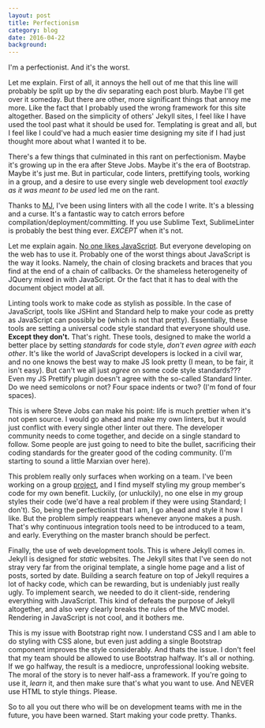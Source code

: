 ```yaml
---
layout: post
title: Perfectionism
category: blog 
date: 2016-04-22
background: 
---
```


I'm a perfectionist. And it's the worst.

Let me explain. First of all, it annoys the hell out of me that this line will probably be split up by the div separating each post blurb. Maybe I'll get over it someday. But there are other, more significant things that annoy me more. Like the fact that I probably used the wrong framework for this site altogether. Based on the simplicity of others' Jekyll sites, I feel like I have used the tool past what it should be used for. Templating is great and all, but I feel like I could've had a much easier time designing my site if I had just thought more about what I wanted it to be.

There's a few things that culminated in this rant on perfectionism. Maybe it's growing up in the era after Steve Jobs. Maybe it's the era of Bootstrap. Maybe it's just me. But in particular, code linters, prettifying tools, working in a group, and a desire to use every single web development tool *exactly as it was meant to be used* led me on the rant.

Thanks to [MJ](https://github.com/maxjacobson), I've been using linters with all the code I write. It's a blessing and a curse. It's a fantastic way to catch errors before compilation/deployment/committing. If you use Sublime Text, SublimeLinter is probably the best thing ever. *EXCEPT* when it's not.

Let me explain again. [No one likes JavaScript](/blog/2016/03/everyone-hates-javascript). But everyone developing on the web has to use it. Probably one of the worst things about JavaScript is the way it looks. Namely, the chain of closing brackets and braces that you find at the end of a chain of callbacks. Or the shameless heterogeneity of JQuery mixed in with JavaScript. Or the fact that it has to deal with the document object model at all.

Linting tools work to make code as stylish as possible. In the case of JavaScript, tools like JSHint and Standard help to make your code as pretty as JavaScript can possibly be (which is not that pretty). Essentially, these tools are setting a universal code style standard that everyone should use. **Except they don't.** That's right. These tools, designed to make the world a better place by setting *standards* for code style, *don't even agree with each other*. It's like the world of JavaScript developers is locked in a civil war, and no one knows the best way to make JS look pretty (I mean, to be fair, it isn't easy). But can't we all just *agree* on some code style standards??? Even my JS Prettify plugin doesn't agree with the so-called Standard linter. Do we need semicolons or not? Four space indents or two? (I'm fond of four spaces).

This is where Steve Jobs can make his point: life is much prettier when it's not open source. I would go ahead and make my own linters, but it would just conflict with every single other linter out there. The developer community needs to come together, and decide on a single standard to follow. Some people are just going to need to bite the bullet, sacrificing their coding standards for the greater good of the coding community. (I'm starting to sound a little Marxian over here).

This problem really only surfaces when working on a team. I've been working on a group [project](/projects/2016/03/tufts-dining-api), and I find myself styling my group member's code for my own benefit. Luckily, (or unluckily), no one else in my group styles their code (we'd have a real problem if they were using Standard; I don't). So, being the perfectionist that I am, I go ahead and style it how I like. But the problem simply reappears whenever anyone makes a push. That's why continuous integration tools need to be introduced to a team, and early. Everything on the master branch should be perfect. 

Finally, the use of web development tools. This is where Jekyll comes in. Jekyll is designed for *static* websites. The Jekyll sites that I've seen do not stray very far from the original template, a single home page and a list of posts, sorted by date. Building a search feature on top of Jekyll requires a lot of hacky code, which can be rewarding, but is undeniably just really ugly. To implement search, we needed to do it client-side, rendering everything with JavaScript. This kind of defeats the purpose of Jekyll altogether, and also very clearly breaks the rules of the MVC model. Rendering in JavaScript is not cool, and it bothers me.

This is my issue with Bootstrap right now. I understand CSS and I am able to do styling with CSS alone, but even just adding a single Bootstrap component improves the style considerably. And thats the issue. I don't feel that my team should be allowed to use Bootstrap halfway. It's all or nothing. If we go halfway, the result is a mediocre, unprofessional looking website. The moral of the story is to never half-ass a framework. If you're going to use it, *learn* it, and then make sure that's what you want to use. And NEVER use HTML to style things. Please.

So to all you out there who will be on development teams with me in the future, you have been warned. Start making your code pretty. Thanks.
